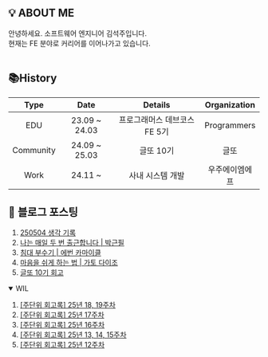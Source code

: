 ## 💡 ABOUT ME

안녕하세요. 소프트웨어 엔지니어 김석주입니다.<br />
현재는 FE 분야로 커리어를 이어나가고 있습니다.
<br />
<br />

## 📚History
| Type | Date | Details | Organization |
| :---: | :---: | :---: | :---: |
| EDU | 23.09 ~ 24.03 | 프로그래머스 데브코스 FE 5기 | Programmers |
| Community | 24.09 ~ 25.03 | 글또 10기 | 글또 |
| Work | 24.11 ~ | 사내 시스템 개발 | 우주에이엠에프 |


## 📄 블로그 포스팅

<div align="left">
<!-- LATEST_POSTS -->

1. <a href="https://shqpdltm.tistory.com/83" target="_blank">250504 생각 기록</a>
2. <a href="https://shqpdltm.tistory.com/82" target="_blank">나는 매일 두 번 출근합니다 | 박근필</a>
3. <a href="https://shqpdltm.tistory.com/81" target="_blank">침대 부수기 | 에번 카마이클</a>
4. <a href="https://shqpdltm.tistory.com/80" target="_blank">마음을 쉬게 하는 법 | 가토 다이조</a>
5. <a href="https://shqpdltm.tistory.com/79" target="_blank">글또 10기 회고</a>

<!-- LATEST_POSTS_END -->
</div>
<details open>
  <summary>WIL</summary>
<!-- LATEST_TILS -->

1. <a href="https://velog.io/@asdfg7123/%EC%A3%BC%EB%8B%A8%EC%9C%84-%ED%9A%8C%EA%B3%A0%EB%A1%9D-25%EB%85%84-18-19%EC%A3%BC%EC%B0%A8" target="_blank">[주단위 회고록] 25년 18, 19주차</a>
2. <a href="https://velog.io/@asdfg7123/%EC%A3%BC%EB%8B%A8%EC%9C%84-%ED%9A%8C%EA%B3%A0%EB%A1%9D-25%EB%85%84-17%EC%A3%BC%EC%B0%A8" target="_blank">[주단위 회고록] 25년 17주차</a>
3. <a href="https://velog.io/@asdfg7123/%EC%A3%BC%EB%8B%A8%EC%9C%84-%ED%9A%8C%EA%B3%A0%EB%A1%9D-25%EB%85%84-16%EC%A3%BC%EC%B0%A8" target="_blank">[주단위 회고록] 25년 16주차</a>
4. <a href="https://velog.io/@asdfg7123/%EC%A3%BC%EB%8B%A8%EC%9C%84-%ED%9A%8C%EA%B3%A0%EB%A1%9D-25%EB%85%84-13-14-15%EC%A3%BC%EC%B0%A8" target="_blank">[주단위 회고록] 25년 13, 14, 15주차</a>
5. <a href="https://velog.io/@asdfg7123/%EC%A3%BC%EB%8B%A8%EC%9C%84-%ED%9A%8C%EA%B3%A0%EB%A1%9D-25%EB%85%84-12%EC%A3%BC%EC%B0%A8" target="_blank">[주단위 회고록] 25년 12주차</a>

<!-- LATEST_TILS_END -->
</details>

<!--
## 🎯커밋 챌린지 from 2023.09.14

<div align="center">
  <a href="https://git.io/streak-stats">
    <img src="https://streak-stats.demolab.com?user=ksjdev" alt="GitHub Streak" />
  </a>
</div>
-->
<!-- [![Solved.ac Profile](http://mazassumnida.wtf/api/v2/generate_badge?boj=asdfg7123)](https://solved.ac/asdfg7123/) -->
